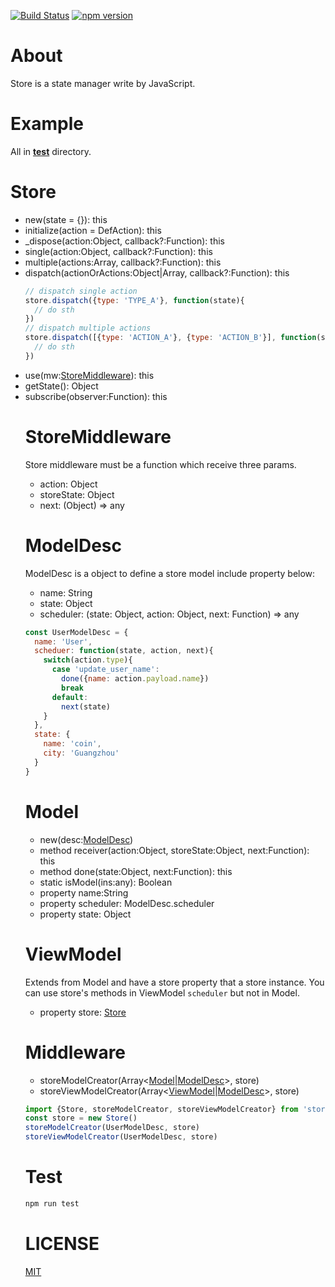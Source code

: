 [![Build Status](https://travis-ci.org/CoinXu/store.svg?branch=master)](https://travis-ci.org/CoinXu/store)
[![npm version](https://badge.fury.io/js/sugo-store.svg)](https://badge.fury.io/js/sugo-store)

# About
Store is a state manager write by JavaScript.

# Example
All in [__test__](https://github.com/CoinXu/store/tree/master/__test__) directory.

# Store

* new(state = {}): this
* initialize(action = DefAction): this
* _dispose(action:Object, callback?:Function): this
* single(action:Object, callback?:Function): this
* multiple(actions:Array<Object>, callback?:Function): this
* dispatch(actionOrActions:Object|Array<Object>, callback?:Function): this
  ```js
  // dispatch single action
  store.dispatch({type: 'TYPE_A'}, function(state){
    // do sth
  })
  // dispatch multiple actions
  store.dispatch([{type: 'ACTION_A'}, {type: 'ACTION_B'}], function(state) {
    // do sth
  })
  ```
* use(mw:[StoreMiddleware](#storemiddleware)): this
* getState(): Object
* subscribe(observer:Function): this

# StoreMiddleware
Store middleware must be a function which receive three params.

* action: Object
* storeState: Object
* next: (Object) => any

# ModelDesc
ModelDesc is a object to define a store model include property below:

* name: String
* state: Object
* scheduler: (state: Object, action: Object, next: Function) => any

```js
const UserModelDesc = {
  name: 'User',
  scheduer: function(state, action, next){
    switch(action.type){
      case 'update_user_name':
        done({name: action.payload.name})
        break
      default:
        next(state)
    }
  },
  state: {
    name: 'coin',
    city: 'Guangzhou'
  }
}
```

# Model

* new(desc:[ModelDesc](#modeldesc))
* method receiver(action:Object, storeState:Object, next:Function): this
* method done(state:Object, next:Function): this
* static isModel(ins:any): Boolean
* property name:String
* property scheduler: ModelDesc.scheduler
* property state: Object

# ViewModel
Extends from Model and have a store property that a store instance.
You can use store's methods in ViewModel `scheduler` but not in Model.

* property store: [Store](#store)

# Middleware

* storeModelCreator(Array<[Model](#model)|[ModelDesc](#modeldesc)>, store)
* storeViewModelCreator(Array<[ViewModel](#viewmodel)|[ModelDesc](#modeldesc)>, store)

```js
import {Store, storeModelCreator, storeViewModelCreator} from 'store'
const store = new Store()
storeModelCreator(UserModelDesc, store)
storeViewModelCreator(UserModelDesc, store)
```

# Test
```bash
npm run test
```

# LICENSE
[MIT](https://opensource.org/licenses/MIT)
